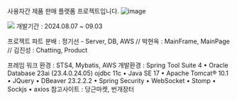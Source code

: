 사용자간 제품 판매 플랫폼 프로젝트입니다.
![image](https://github.com/user-attachments/assets/81a1cd45-e816-4d27-8c3a-ce3c3a119186)

<img src="https://capsule-render.vercel.app/api?type=모양&color=색상코드&height=높이&section=header&text=프로젝트소개 &fontSize=20px" />
개발기간 : 2024.08.07 ~ 09.03

프로젝트 파트 분배 : 정기선 - Server, DB, AWS // 박현옥 : MainFrame, MainPage // 김진성 : Chatting, Product 

프레임 워크 환경 : STS4, Mybatis, AWS
개발환경 : Spring Tool Suite 4 • Oracle Database 23ai (23.4.0.24.05) ojdbc 11c • Java SE 17 • Apache Tomcat® 10.1 • JQuery • DBeaver 23.2.2.2 • Spring Security • WebSocket • Stomp • Sockjs • axios
참고사이트 : 당근마켓, 번개장터
